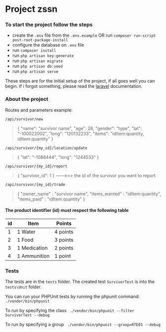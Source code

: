 # Project zssn

### To start the project follow the steps

* create the `.env` file from the `.env.example` OR run `composer run-script post-root-package-install`
* configure the database on `.env` file
* run `composer install`
* run `php artisan key:generate`
* run `php artisan migrate`
* run `php artisan db:seed`
* run `php artisan serve`

These steps are for the initial setup of the project, if all goes well you can begin. If i forgot something, please read the [laravel](https://laravel.com/docs/5.5/installation)  documentation.

### About the project

Routes and parameters example:

`/api/survivor/new`
> {
	"name": "survivor name",
	"age": 28,
	"gender": "type",
	"lat": "-100022002",
	"long": "120132233",
	"items": "idItem:quantity, idItem:quantity"
}

`/api/survivor/{my_id}/location/update`
> { "lat": "-1088444",	"long": "1244533" }

`/api/survivor/{my_id}/report`
> { "survivor_id": 1 } --->>> the id of the survivor you want to report

`/api/survivor/{my_id}/trade`
> {
	"owner_name" : "survivor name",
	"items_wanted" : "idItem:quantity",
	"items_paid" : "idItem:quantity"
}

#### The product identifier (id) must respect the following table

| id | Item         | Points   |
|----|--------------|----------|
| 1  | 1 Water      | 4 points |
| 2  | 1 Food       | 3 points |
| 3  | 1 Medication | 2 points |
| 4  | 1 Ammunition | 1 point  |

### Tests

The tests are in the `tests` folder. The created test `SurvivorTest` is into the `tests\Unit` folder.

You can run your PHPUnit tests by running the phpunit command:
`./vendor/bin/phpunit`

To run by specifying the class
` ./vendor/bin/phpunit --filter SurvivorTest --debug`

To run by specifying a group
` ./vendor/bin/phpunit --group=RTE01 --debug`
